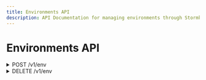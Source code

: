 ```yaml
---
title: Environments API
description: API Documentation for managing environments through Stormkit API.
---
```


# Environments API

<details>

<summary>
  <span>POST </span><span>/v1/env</span>
</summary>

Create an environment. An application or team level API key is required to use this endpoint.

```typescript
interface StatusCheck {
  name: string
  cmd: string
  description: string
}

interface Request {
  apiFolder?: string // The folder within the repository which contains API functions
  autoDeploy: boolean // Whether to auto deploy or not
  autoDeployBranches?: string // A regexp/glob pattern to filter which branches to automatically deploy
  autoDeployCommits?: string // A regexp/glob pattern to filter which commits to automatically deploy
  autoPublish: boolean // Whether auto publish is turned on for new deployments
  branch: string // The default branch name of this environment
  buildCmd?: string // The command to build your application
  distFolder?: string // The output folder where build assets are located
  envVars?: Record<string, string> // The environment variables
  errorFile?: string // The error file that will be served in case of an error. This file must be inside your "distFolder".
  headersFile?: string // The location to the custom headers file
  name: string // The environment name
  previewLinks?: boolean // Whether Stormkit should leave a preview link on the pull/merge requests or not
  redirects?: Redirect[] // The redirects for this environment. See Redirects and Path Rewrites for more information.
  redirectsFile?: string // The file that contains custom redirects
  serverCmd?: string // The command to run your application. This is available only to self-hosted users.
  statusChecks?: StatusCheck[] // The commands to run post-deployment
}

interface Response {
  envId: string
}
```

```bash
# Example

curl -X POST \
     -H 'Authorization: <api_key>' \
     -H 'Content-Type: application/javascript' \
     'https://api.stormkit.io/v1/env' \
     -d '{ "appId": 1510, "branch": "my-branch", "name": "development": "envVars": { "NODE_ENV": "development" } }'
```

</details>

<details>

<summary>
  <span>DELETE </span><span>/v1/env</span>
</summary>

Delete Environment with the given id.

```typescript
interface QueryString {
  id: string
}

interface Response {
  ok: boolean
}
```

```bash
# Example

curl -X DELETE \
     -H 'Authorization: <api_key>' \
     -H 'Content-Type: application/javascript' \
     'https://api.stormkit.io/v1/env?id=5061'
```

</details>
